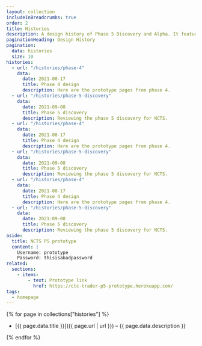 ```yaml
---
layout: collection
includeInBreadcrumbs: true
order: 2
title: Histories
description: A design history of Phase 5 Discovery and Alpha. It features posts that describe the development of new features, iterations of existing ones.
paginationHeading: Design History
pagination:
  data: histories
  size: 10
histories:
  - url: "/histories/phase-4"
    data:
      date: 2021-08-17
      title: Phase 4 design
      description: Here are the prototype pages from phase 4.
  - url: "/histories/phase-5-discovery"
    data:
      date: 2021-09-08
      title: Phase 5 discovery
      description: Reviewing the phase 5 discovery for NCTS.
  - url: "/histories/phase-4"
    data:
      date: 2021-08-17
      title: Phase 4 design
      description: Here are the prototype pages from phase 4.
  - url: "/histories/phase-5-discovery"
    data:
      date: 2021-09-08
      title: Phase 5 discovery
      description: Reviewing the phase 5 discovery for NCTS.
  - url: "/histories/phase-4"
    data:
      date: 2021-08-17
      title: Phase 4 design
      description: Here are the prototype pages from phase 4.
  - url: "/histories/phase-5-discovery"
    data:
      date: 2021-09-08
      title: Phase 5 discovery
      description: Reviewing the phase 5 discovery for NCTS.
aside:
  title: NCTS P5 prototype
  content: |
    Username: prototype
    Password: thisisabadpassword
related:
  sections:
    - items:
        - text: Prototype link
          href: https://ctc-trader-p5-prototype.herokuapp.com/
tags:
  - homepage
---
```


{% for page in collections["histories"] %}

- [{{ page.data.title }}]({{ page.url | url }}) – {{ page.data.description }}

{% endfor %}

